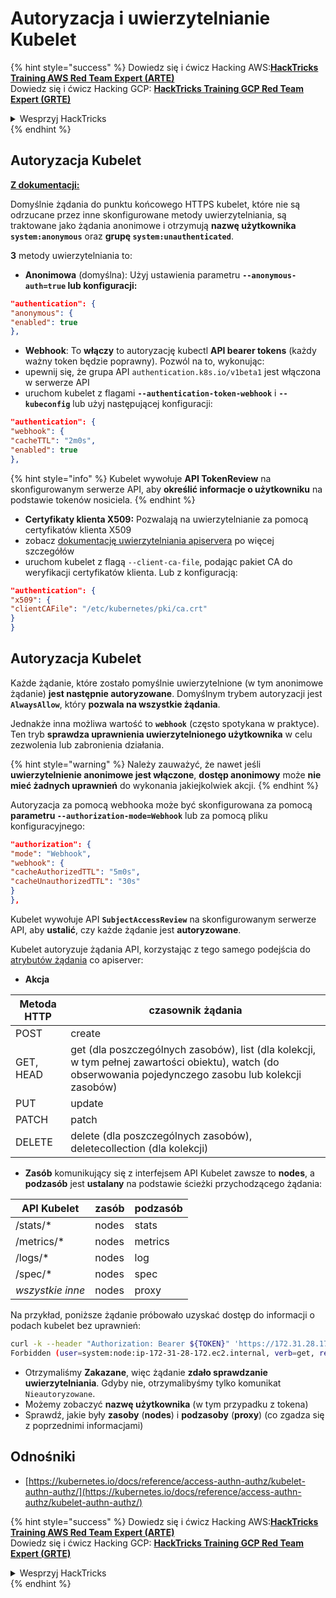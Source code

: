 # Autoryzacja i uwierzytelnianie Kubelet

{% hint style="success" %}
Dowiedz się i ćwicz Hacking AWS:<img src="/.gitbook/assets/image.png" alt="" data-size="line">[**HackTricks Training AWS Red Team Expert (ARTE)**](https://training.hacktricks.xyz/courses/arte)<img src="/.gitbook/assets/image.png" alt="" data-size="line">\
Dowiedz się i ćwicz Hacking GCP: <img src="/.gitbook/assets/image (2).png" alt="" data-size="line">[**HackTricks Training GCP Red Team Expert (GRTE)**<img src="/.gitbook/assets/image (2).png" alt="" data-size="line">](https://training.hacktricks.xyz/courses/grte)

<details>

<summary>Wesprzyj HackTricks</summary>

* Sprawdź [**plany subskrypcyjne**](https://github.com/sponsors/carlospolop)!
* **Dołącz do** 💬 [**grupy Discord**](https://discord.gg/hRep4RUj7f) lub [**grupy telegramowej**](https://t.me/peass) lub **śledź** nas na **Twitterze** 🐦 [**@hacktricks\_live**](https://twitter.com/hacktricks\_live)**.**
* **Udostępniaj sztuczki hakerskie, przesyłając PR-y do** [**HackTricks**](https://github.com/carlospolop/hacktricks) i [**HackTricks Cloud**](https://github.com/carlospolop/hacktricks-cloud) na githubie.

</details>
{% endhint %}

## Autoryzacja Kubelet <a href="#kubelet-authentication" id="kubelet-authentication"></a>

**[Z dokumentacji:](https://kubernetes.io/docs/reference/access-authn-authz/kubelet-authn-authz/)**

Domyślnie żądania do punktu końcowego HTTPS kubelet, które nie są odrzucane przez inne skonfigurowane metody uwierzytelniania, są traktowane jako żądania anonimowe i otrzymują **nazwę użytkownika `system:anonymous`** oraz **grupę `system:unauthenticated`**.

**3** metody uwierzytelniania to:

* **Anonimowa** (domyślna): Użyj ustawienia parametru **`--anonymous-auth=true` lub konfiguracji:**
```json
"authentication": {
"anonymous": {
"enabled": true
},
```
* **Webhook**: To **włączy** to autoryzację kubectl **API bearer tokens** (każdy ważny token będzie poprawny). Pozwól na to, wykonując:
* upewnij się, że grupa API `authentication.k8s.io/v1beta1` jest włączona w serwerze API
* uruchom kubelet z flagami **`--authentication-token-webhook`** i **`--kubeconfig`** lub użyj następującej konfiguracji:
```json
"authentication": {
"webhook": {
"cacheTTL": "2m0s",
"enabled": true
},
```
{% hint style="info" %}
Kubelet wywołuje **API TokenReview** na skonfigurowanym serwerze API, aby **określić informacje o użytkowniku** na podstawie tokenów nosiciela.
{% endhint %}

* **Certyfikaty klienta X509:** Pozwalają na uwierzytelnianie za pomocą certyfikatów klienta X509
* zobacz [dokumentację uwierzytelniania apiservera](https://kubernetes.io/docs/reference/access-authn-authz/authentication/#x509-client-certs) po więcej szczegółów
* uruchom kubelet z flagą `--client-ca-file`, podając pakiet CA do weryfikacji certyfikatów klienta. Lub z konfiguracją:
```json
"authentication": {
"x509": {
"clientCAFile": "/etc/kubernetes/pki/ca.crt"
}
}
```
## Autoryzacja Kubelet <a href="#kubelet-authentication" id="kubelet-authentication"></a>

Każde żądanie, które zostało pomyślnie uwierzytelnione (w tym anonimowe żądanie) **jest następnie autoryzowane**. Domyślnym trybem autoryzacji jest **`AlwaysAllow`**, który **pozwala na wszystkie żądania**.

Jednakże inna możliwa wartość to **`webhook`** (często spotykana w praktyce). Ten tryb **sprawdza uprawnienia uwierzytelnionego użytkownika** w celu zezwolenia lub zabronienia działania.

{% hint style="warning" %}
Należy zauważyć, że nawet jeśli **uwierzytelnienie anonimowe jest włączone**, **dostęp anonimowy** może **nie mieć żadnych uprawnień** do wykonania jakiejkolwiek akcji.
{% endhint %}

Autoryzacja za pomocą webhooka może być skonfigurowana za pomocą **parametru `--authorization-mode=Webhook`** lub za pomocą pliku konfiguracyjnego:
```json
"authorization": {
"mode": "Webhook",
"webhook": {
"cacheAuthorizedTTL": "5m0s",
"cacheUnauthorizedTTL": "30s"
}
},
```
Kubelet wywołuje API **`SubjectAccessReview`** na skonfigurowanym serwerze API, aby **ustalić**, czy każde żądanie jest **autoryzowane**.

Kubelet autoryzuje żądania API, korzystając z tego samego podejścia do [atrybutów żądania](https://kubernetes.io/docs/reference/access-authn-authz/authorization/#review-your-request-attributes) co apiserver:

* **Akcja**

| Metoda HTTP | czasownik żądania                                                                                                                                            |
| ----------- | ------------------------------------------------------------------------------------------------------------------------------------------------------------- |
| POST        | create                                                                                                                                                        |
| GET, HEAD   | get (dla poszczególnych zasobów), list (dla kolekcji, w tym pełnej zawartości obiektu), watch (do obserwowania pojedynczego zasobu lub kolekcji zasobów) |
| PUT         | update                                                                                                                                                        |
| PATCH       | patch                                                                                                                                                         |
| DELETE      | delete (dla poszczególnych zasobów), deletecollection (dla kolekcji)                                                                                         |

* **Zasób** komunikujący się z interfejsem API Kubelet zawsze to **nodes**, a **podzasób** jest **ustalany** na podstawie ścieżki przychodzącego żądania:

| API Kubelet | zasób   | podzasób   |
| ----------- | ------- | ---------- |
| /stats/\*   | nodes   | stats      |
| /metrics/\* | nodes   | metrics    |
| /logs/\*    | nodes   | log        |
| /spec/\*    | nodes   | spec       |
| _wszystkie inne_ | nodes | proxy      |

Na przykład, poniższe żądanie próbowało uzyskać dostęp do informacji o podach kubelet bez uprawnień:
```bash
curl -k --header "Authorization: Bearer ${TOKEN}" 'https://172.31.28.172:10250/pods'
Forbidden (user=system:node:ip-172-31-28-172.ec2.internal, verb=get, resource=nodes, subresource=proxy)
```
* Otrzymaliśmy **Zakazane**, więc żądanie **zdało sprawdzanie uwierzytelniania**. Gdyby nie, otrzymalibyśmy tylko komunikat `Nieautoryzowane`.
* Możemy zobaczyć **nazwę użytkownika** (w tym przypadku z tokena)
* Sprawdź, jakie były **zasoby** (**nodes**) i **podzasoby** (**proxy**) (co zgadza się z poprzednimi informacjami)

## Odnośniki

* [https://kubernetes.io/docs/reference/access-authn-authz/kubelet-authn-authz/](https://kubernetes.io/docs/reference/access-authn-authz/kubelet-authn-authz/)

{% hint style="success" %}
Dowiedz się i ćwicz Hacking AWS:<img src="/.gitbook/assets/image.png" alt="" data-size="line">[**HackTricks Training AWS Red Team Expert (ARTE)**](https://training.hacktricks.xyz/courses/arte)<img src="/.gitbook/assets/image.png" alt="" data-size="line">\
Dowiedz się i ćwicz Hacking GCP: <img src="/.gitbook/assets/image (2).png" alt="" data-size="line">[**HackTricks Training GCP Red Team Expert (GRTE)**<img src="/.gitbook/assets/image (2).png" alt="" data-size="line">](https://training.hacktricks.xyz/courses/grte)

<details>

<summary>Wesprzyj HackTricks</summary>

* Sprawdź [**plan subskrypcyjny**](https://github.com/sponsors/carlospolop)!
* **Dołącz do** 💬 [**Grupy Discord**](https://discord.gg/hRep4RUj7f) lub [**grupy telegramowej**](https://t.me/peass) lub **śledź** nas na **Twitterze** 🐦 [**@hacktricks\_live**](https://twitter.com/hacktricks\_live)**.**
* **Udostępnij sztuczki hakerskie, przesyłając PR-y do** [**HackTricks**](https://github.com/carlospolop/hacktricks) i [**HackTricks Cloud**](https://github.com/carlospolop/hacktricks-cloud) github repos.

</details>
{% endhint %}
